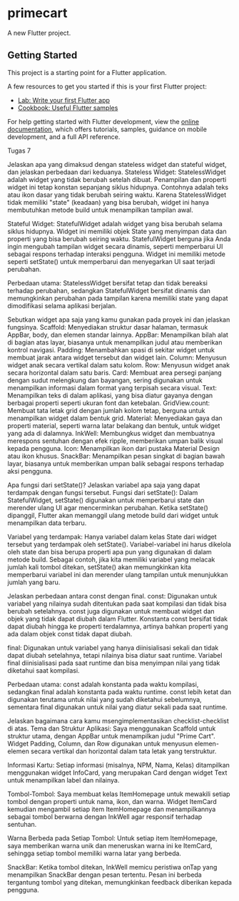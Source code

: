 # primecart

A new Flutter project.

## Getting Started

This project is a starting point for a Flutter application.

A few resources to get you started if this is your first Flutter project:

- [Lab: Write your first Flutter app](https://docs.flutter.dev/get-started/codelab)
- [Cookbook: Useful Flutter samples](https://docs.flutter.dev/cookbook)

For help getting started with Flutter development, view the
[online documentation](https://docs.flutter.dev/), which offers tutorials,
samples, guidance on mobile development, and a full API reference.

Tugas 7

Jelaskan apa yang dimaksud dengan stateless widget dan stateful widget, dan jelaskan perbedaan dari keduanya.
Stateless Widget: StatelessWidget adalah widget yang tidak berubah setelah dibuat. Penampilan dan properti widget ini tetap konstan sepanjang siklus hidupnya. Contohnya adalah teks atau ikon dasar yang tidak berubah seiring waktu. Karena StatelessWidget tidak memiliki "state" (keadaan) yang bisa berubah, widget ini hanya membutuhkan metode build untuk menampilkan tampilan awal.

Stateful Widget: StatefulWidget adalah widget yang bisa berubah selama siklus hidupnya. Widget ini memiliki objek State yang menyimpan data dan properti yang bisa berubah seiring waktu. StatefulWidget berguna jika Anda ingin mengubah tampilan widget secara dinamis, seperti memperbarui UI sebagai respons terhadap interaksi pengguna. Widget ini memiliki metode seperti setState() untuk memperbarui dan menyegarkan UI saat terjadi perubahan.

Perbedaan utama: StatelessWidget bersifat tetap dan tidak bereaksi terhadap perubahan, sedangkan StatefulWidget bersifat dinamis dan memungkinkan perubahan pada tampilan karena memiliki state yang dapat dimodifikasi selama aplikasi berjalan.


Sebutkan widget apa saja yang kamu gunakan pada proyek ini dan jelaskan fungsinya.
Scaffold: Menyediakan struktur dasar halaman, termasuk AppBar, body, dan elemen standar lainnya.
AppBar: Menampilkan bilah alat di bagian atas layar, biasanya untuk menampilkan judul atau memberikan kontrol navigasi.
Padding: Menambahkan spasi di sekitar widget untuk membuat jarak antara widget tersebut dan widget lain.
Column: Menyusun widget anak secara vertikal dalam satu kolom.
Row: Menyusun widget anak secara horizontal dalam satu baris.
Card: Membuat area persegi panjang dengan sudut melengkung dan bayangan, sering digunakan untuk menampilkan informasi dalam format yang terpisah secara visual.
Text: Menampilkan teks di dalam aplikasi, yang bisa diatur gayanya dengan berbagai properti seperti ukuran font dan ketebalan.
GridView.count: Membuat tata letak grid dengan jumlah kolom tetap, berguna untuk menampilkan widget dalam bentuk grid.
Material: Menyediakan gaya dan properti material, seperti warna latar belakang dan bentuk, untuk widget yang ada di dalamnya.
InkWell: Membungkus widget dan membuatnya merespons sentuhan dengan efek ripple, memberikan umpan balik visual kepada pengguna.
Icon: Menampilkan ikon dari pustaka Material Design atau ikon khusus.
SnackBar: Menampilkan pesan singkat di bagian bawah layar, biasanya untuk memberikan umpan balik sebagai respons terhadap aksi pengguna.

Apa fungsi dari setState()? Jelaskan variabel apa saja yang dapat terdampak dengan fungsi tersebut.
Fungsi dari setState(): Dalam StatefulWidget, setState() digunakan untuk memperbarui state dan merender ulang UI agar mencerminkan perubahan. Ketika setState() dipanggil, Flutter akan memanggil ulang metode build dari widget untuk menampilkan data terbaru.

Variabel yang terdampak: Hanya variabel dalam kelas State dari widget tersebut yang terdampak oleh setState(). Variabel-variabel ini harus dikelola oleh state dan bisa berupa properti apa pun yang digunakan di dalam metode build. Sebagai contoh, jika kita memiliki variabel yang melacak jumlah kali tombol ditekan, setState() akan memungkinkan kita memperbarui variabel ini dan merender ulang tampilan untuk menunjukkan jumlah yang baru.


Jelaskan perbedaan antara const dengan final.
const: Digunakan untuk variabel yang nilainya sudah ditentukan pada saat kompilasi dan tidak bisa berubah setelahnya. const juga digunakan untuk membuat widget dan objek yang tidak dapat diubah dalam Flutter. Konstanta const bersifat tidak dapat diubah hingga ke properti terdalamnya, artinya bahkan properti yang ada dalam objek const tidak dapat diubah.

final: Digunakan untuk variabel yang hanya diinisialisasi sekali dan tidak dapat diubah setelahnya, tetapi nilainya bisa diatur saat runtime. Variabel final diinisialisasi pada saat runtime dan bisa menyimpan nilai yang tidak diketahui saat kompilasi.

Perbedaan utama: const adalah konstanta pada waktu kompilasi, sedangkan final adalah konstanta pada waktu runtime. const lebih ketat dan digunakan terutama untuk nilai yang sudah diketahui sebelumnya, sementara final digunakan untuk nilai yang diatur sekali pada saat runtime.


Jelaskan bagaimana cara kamu msengimplementasikan checklist-checklist di atas.
Tema dan Struktur Aplikasi: Saya menggunakan Scaffold untuk struktur utama, dengan AppBar untuk menampilkan judul "Prime Cart". Widget Padding, Column, dan Row digunakan untuk menyusun elemen-elemen secara vertikal dan horizontal dalam tata letak yang terstruktur.

Informasi Kartu: Setiap informasi (misalnya, NPM, Nama, Kelas) ditampilkan menggunakan widget InfoCard, yang merupakan Card dengan widget Text untuk menampilkan label dan nilainya.

Tombol-Tombol: Saya membuat kelas ItemHomepage untuk mewakili setiap tombol dengan properti untuk nama, ikon, dan warna. Widget ItemCard kemudian mengambil setiap item ItemHomepage dan menampilkannya sebagai tombol berwarna dengan InkWell agar responsif terhadap sentuhan.

Warna Berbeda pada Setiap Tombol: Untuk setiap item ItemHomepage, saya memberikan warna unik dan meneruskan warna ini ke ItemCard, sehingga setiap tombol memiliki warna latar yang berbeda.

SnackBar: Ketika tombol ditekan, InkWell memicu peristiwa onTap yang menampilkan SnackBar dengan pesan tertentu. Pesan ini berbeda tergantung tombol yang ditekan, memungkinkan feedback diberikan kepada pengguna.


